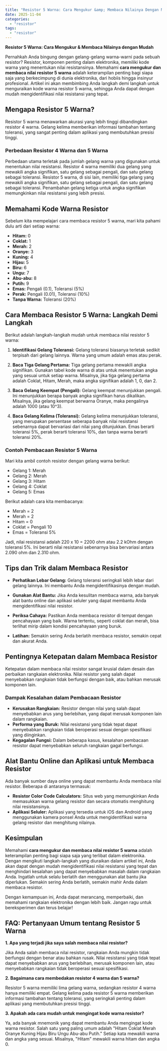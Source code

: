 ```yaml
---
title: "Resistor 5 Warna: Cara Mengukur &amp; Membaca Nilainya Dengan Mudah"
date: 2025-11-04
categories: 
  - "resistor"
tags: 
  - "resistor"
---
```


**Resistor 5 Warna: Cara Mengukur & Membaca Nilainya dengan Mudah**

Pernahkah Anda bingung dengan gelang-gelang warna-warni pada sebuah resistor? Resistor, komponen penting dalam elektronika, memiliki kode warna yang menentukan nilai resistansinya. Memahami **cara mengukur dan membaca nilai resistor 5 warna** adalah keterampilan penting bagi siapa saja yang berkecimpung di dunia elektronika, dari hobiis hingga insinyur profesional. Artikel ini akan membimbing Anda langkah demi langkah untuk menguraikan kode warna resistor 5 warna, sehingga Anda dapat dengan mudah mengidentifikasi nilai resistansi yang tepat.

## Mengapa Resistor 5 Warna?

Resistor 5 warna menawarkan akurasi yang lebih tinggi dibandingkan resistor 4 warna. Gelang kelima memberikan informasi tambahan tentang toleransi, yang sangat penting dalam aplikasi yang membutuhkan presisi tinggi.

### Perbedaan Resistor 4 Warna dan 5 Warna

Perbedaan utama terletak pada jumlah gelang warna yang digunakan untuk menentukan nilai resistansi. Resistor 4 warna memiliki dua gelang yang mewakili angka signifikan, satu gelang sebagai pengali, dan satu gelang sebagai toleransi. Resistor 5 warna, di sisi lain, memiliki tiga gelang yang mewakili angka signifikan, satu gelang sebagai pengali, dan satu gelang sebagai toleransi. Penambahan gelang ketiga untuk angka signifikan memungkinkan nilai resistansi yang lebih presisi.

## Memahami Kode Warna Resistor

Sebelum kita mempelajari cara membaca resistor 5 warna, mari kita pahami dulu arti dari setiap warna:

- **Hitam:** 0
- **Coklat:** 1
- **Merah:** 2
- **Oranye:** 3
- **Kuning:** 4
- **Hijau:** 5
- **Biru:** 6
- **Ungu:** 7
- **Abu-abu:** 8
- **Putih:** 9
- **Emas:** Pengali (0.1), Toleransi (5%)
- **Perak:** Pengali (0.01), Toleransi (10%)
- **Tanpa Warna:** Toleransi (20%)

## Cara Membaca Resistor 5 Warna: Langkah Demi Langkah

Berikut adalah langkah-langkah mudah untuk membaca nilai resistor 5 warna:

1. **Identifikasi Gelang Toleransi:** Gelang toleransi biasanya terletak sedikit terpisah dari gelang lainnya. Warna yang umum adalah emas atau perak.
    
2. **Baca Tiga Gelang Pertama:** Tiga gelang pertama mewakili angka signifikan. Gunakan tabel kode warna di atas untuk menentukan angka yang sesuai untuk setiap warna. Misalnya, jika tiga gelang pertama adalah Coklat, Hitam, Merah, maka angka signifikan adalah 1, 0, dan 2.
    
3. **Baca Gelang Keempat (Pengali):** Gelang keempat menunjukkan pengali. Ini menunjukkan berapa banyak angka signifikan harus dikalikan. Misalnya, jika gelang keempat berwarna Oranye, maka pengalinya adalah 1000 (atau 10^3).
    
4. **Baca Gelang Kelima (Toleransi):** Gelang kelima menunjukkan toleransi, yang merupakan persentase seberapa banyak nilai resistansi sebenarnya dapat bervariasi dari nilai yang ditunjukkan. Emas berarti toleransi 5%, perak berarti toleransi 10%, dan tanpa warna berarti toleransi 20%.
    

### Contoh Pembacaan Resistor 5 Warna

Mari kita ambil contoh resistor dengan gelang warna berikut:

- Gelang 1: Merah
- Gelang 2: Merah
- Gelang 3: Hitam
- Gelang 4: Coklat
- Gelang 5: Emas

Berikut adalah cara kita membacanya:

- Merah = 2
- Merah = 2
- Hitam = 0
- Coklat = Pengali 10
- Emas = Toleransi 5%

Jadi, nilai resistansi adalah 220 x 10 = 2200 ohm atau 2.2 kOhm dengan toleransi 5%. Ini berarti nilai resistansi sebenarnya bisa bervariasi antara 2.090 ohm dan 2.310 ohm.

## Tips dan Trik dalam Membaca Resistor

- **Perhatikan Lebar Gelang:** Gelang toleransi seringkali lebih lebar dari gelang lainnya. Ini membantu Anda mengidentifikasinya dengan mudah.
    
- **Gunakan Alat Bantu:** Jika Anda kesulitan membaca warna, ada banyak alat bantu online dan aplikasi seluler yang dapat membantu Anda mengidentifikasi nilai resistor.
    
- **Periksa Cahaya:** Pastikan Anda membaca resistor di tempat dengan pencahayaan yang baik. Warna tertentu, seperti coklat dan merah, bisa terlihat mirip dalam kondisi pencahayaan yang buruk.
    
- **Latihan:** Semakin sering Anda berlatih membaca resistor, semakin cepat dan akurat Anda.
    

## Pentingnya Ketepatan dalam Membaca Resistor

Ketepatan dalam membaca nilai resistor sangat krusial dalam desain dan perbaikan rangkaian elektronika. Nilai resistor yang salah dapat menyebabkan rangkaian tidak berfungsi dengan baik, atau bahkan merusak komponen lain.

### Dampak Kesalahan dalam Pembacaan Resistor

- **Kerusakan Rangkaian:** Resistor dengan nilai yang salah dapat menyebabkan arus yang berlebihan, yang dapat merusak komponen lain dalam rangkaian.
- **Performa yang Buruk:** Nilai resistansi yang tidak tepat dapat menyebabkan rangkaian tidak beroperasi sesuai dengan spesifikasi yang diinginkan.
- **Kegagalan Fungsi:** Dalam beberapa kasus, kesalahan pembacaan resistor dapat menyebabkan seluruh rangkaian gagal berfungsi.

## Alat Bantu Online dan Aplikasi untuk Membaca Resistor

Ada banyak sumber daya online yang dapat membantu Anda membaca nilai resistor. Beberapa di antaranya termasuk:

- **Resistor Color Code Calculators:** Situs web yang memungkinkan Anda memasukkan warna gelang resistor dan secara otomatis menghitung nilai resistansinya.
- **Aplikasi Seluler:** Aplikasi yang tersedia untuk iOS dan Android yang menggunakan kamera ponsel Anda untuk mengidentifikasi warna gelang resistor dan menghitung nilainya.

## Kesimpulan

Memahami **cara mengukur dan membaca nilai resistor 5 warna** adalah keterampilan penting bagi siapa saja yang terlibat dalam elektronika. Dengan mengikuti langkah-langkah yang diuraikan dalam artikel ini, Anda akan dapat dengan mudah mengidentifikasi nilai resistansi yang tepat dan menghindari kesalahan yang dapat menyebabkan masalah dalam rangkaian Anda. Ingatlah untuk selalu berlatih dan menggunakan alat bantu jika diperlukan. Semakin sering Anda berlatih, semakin mahir Anda dalam membaca resistor.

Dengan kemampuan ini, Anda dapat merancang, memperbaiki, dan memahami rangkaian elektronika dengan lebih baik. Jangan ragu untuk bereksperimen dan terus belajar!

## FAQ: Pertanyaan Umum tentang Resistor 5 Warna

**1\. Apa yang terjadi jika saya salah membaca nilai resistor?**

Jika Anda salah membaca nilai resistor, rangkaian Anda mungkin tidak berfungsi dengan benar atau bahkan rusak. Nilai resistansi yang tidak tepat dapat menyebabkan arus yang berlebihan, merusak komponen lain, atau menyebabkan rangkaian tidak beroperasi sesuai spesifikasi.

**2\. Bagaimana cara membedakan resistor 4 warna dan 5 warna?**

Resistor 5 warna memiliki lima gelang warna, sedangkan resistor 4 warna hanya memiliki empat. Gelang kelima pada resistor 5 warna memberikan informasi tambahan tentang toleransi, yang seringkali penting dalam aplikasi yang membutuhkan presisi tinggi.

**3\. Apakah ada cara mudah untuk mengingat kode warna resistor?**

Ya, ada banyak mnemonik yang dapat membantu Anda mengingat kode warna resistor. Salah satu yang paling umum adalah "Hitam Coklat Merah Oranye Kuning Hijau Biru Ungu Abu-abu Putih." Setiap kata mewakili warna dan angka yang sesuai. Misalnya, "Hitam" mewakili warna hitam dan angka 0.
